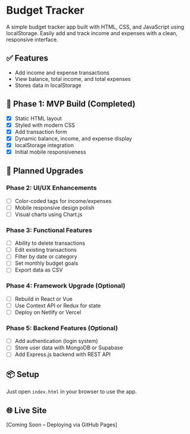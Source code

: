 # Budget Tracker

A simple budget tracker app built with HTML, CSS, and JavaScript using localStorage. Easily add and track income and expenses with a clean, responsive interface.

## ✅ Features
- Add income and expense transactions
- View balance, total income, and total expenses
- Stores data in localStorage

## 🏁 Phase 1: MVP Build (Completed)
- [x] Static HTML layout
- [x] Styled with modern CSS
- [x] Add transaction form
- [x] Dynamic balance, income, and expense display
- [x] localStorage integration
- [x] Initial mobile responsiveness

## 🔧 Planned Upgrades

### Phase 2: UI/UX Enhancements
- [ ] Color-coded tags for income/expenses
- [ ] Mobile responsive design polish
- [ ] Visual charts using Chart.js

### Phase 3: Functional Features
- [ ] Ability to delete transactions
- [ ] Edit existing transactions
- [ ] Filter by date or category
- [ ] Set monthly budget goals
- [ ] Export data as CSV

### Phase 4: Framework Upgrade (Optional)
- [ ] Rebuild in React or Vue
- [ ] Use Context API or Redux for state
- [ ] Deploy on Netlify or Vercel

### Phase 5: Backend Features (Optional)
- [ ] Add authentication (login system)
- [ ] Store user data with MongoDB or Supabase
- [ ] Add Express.js backend with REST API

## 📦 Setup
Just open `index.html` in your browser to use the app.

## 🌐 Live Site
[Coming Soon – Deploying via GitHub Pages]